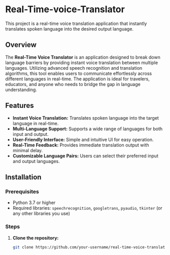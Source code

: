 # Real-Time-voice-Translator
This project is a real-time voice translation application that instantly translates spoken language into the desired output language.

## Overview

The **Real-Time Voice Translator** is an application designed to break down language barriers by providing instant voice translation between multiple languages. Utilizing advanced speech recognition and translation algorithms, this tool enables users to communicate effortlessly across different languages in real-time. The application is ideal for travelers, educators, and anyone who needs to bridge the gap in language understanding.

## Features

- **Instant Voice Translation:** Translates spoken language into the target language in real-time.
- **Multi-Language Support:** Supports a wide range of languages for both input and output.
- **User-Friendly Interface:** Simple and intuitive UI for easy operation.
- **Real-Time Feedback:** Provides immediate translation output with minimal delay.
- **Customizable Language Pairs:** Users can select their preferred input and output languages.

## Installation

### Prerequisites

- Python 3.7 or higher
- Required libraries: `speechrecognition`, `googletrans`, `pyaudio`, `tkinter` (or any other libraries you use)

### Steps

1. **Clone the repository:**
   ```bash
   git clone https://github.com/your-username/real-time-voice-translator.git
